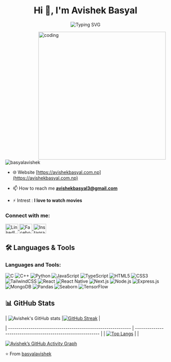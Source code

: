 <h1 align="center">Hi 👋, I'm Avishek Basyal</h1>
<p align="center">
  <img src="https://readme-typing-svg.herokuapp.com?font=Fira+Code&size=35&pause=1000&color=8E44AD&center=true&vCenter=true&width=650&lines=Computer+Engineering+Student+👨‍💻;Full-Stack+Developer+🌐;AI%2FML+Enthusiast+🤖;Always+Learning+New+Things+🚀" alt="Typing SVG" />
</p>

<img align="right" alt = "coding" width="400" src = "https://media0.giphy.com/media/v1.Y2lkPTc5MGI3NjExdnJndjlmazZiNmV2bXBnaWd3cnNpdGJoamx5YXhtZG9qdTBjODVyeCZlcD12MV9pbnRlcm5hbF9naWZfYnlfaWQmY3Q9Zw/Ws6T5PN7wHv3cY8xy8/giphy.gif">


<p align="left"> <img src="https://komarev.com/ghpvc/?username=basyalavishek&label=Profile%20views&color=0e75b6&style=flat" alt="basyalavishek" /> </p>

- 🌐 Website [https://avishekbasyal.com.np](https://avishekbasyal.com.np)

- 📫 How to reach me **avishekbasyal3@gmail.com**

- ⚡ Intrest : **I love to watch movies**

<h3 align="left">Connect with me:</h3>
<p align="left">
  <a href="https://linkedin.com/in/avishek-basyal-566763260/" target="_blank">
    <img align="center" src="https://raw.githubusercontent.com/rahuldkjain/github-profile-readme-generator/master/src/images/icons/Social/linked-in-alt.svg" alt="LinkedIn" height="30" width="40" />
  </a>
  <a href="https://fb.com/basyalabhi" target="_blank">
    <img align="center" src="https://raw.githubusercontent.com/rahuldkjain/github-profile-readme-generator/master/src/images/icons/Social/facebook.svg" alt="Facebook" height="30" width="40" />
  </a>
  <a href="https://instagram.com/avishekbasyal14/" target="_blank">
    <img align="center" src="https://raw.githubusercontent.com/rahuldkjain/github-profile-readme-generator/master/src/images/icons/Social/instagram.svg" alt="Instagram" height="30" width="40" />
  </a>
</p>



## 🛠️ Languages & Tools
<h3 align="left">Languages and Tools:</h3>  

![C](https://img.shields.io/badge/C-00599C?style=for-the-badge&logo=c&logoColor=white)
![C++](https://img.shields.io/badge/C++-00599C?style=for-the-badge&logo=cplusplus&logoColor=white)
![Python](https://img.shields.io/badge/Python-3776AB?style=for-the-badge&logo=python&logoColor=white)
![JavaScript](https://img.shields.io/badge/JavaScript-F7DF1E?style=for-the-badge&logo=javascript&logoColor=black)
![TypeScript](https://img.shields.io/badge/TypeScript-007ACC?style=for-the-badge&logo=typescript&logoColor=white)
![HTML5](https://img.shields.io/badge/HTML5-E34F26?style=for-the-badge&logo=html5&logoColor=white)
![CSS3](https://img.shields.io/badge/CSS3-1572B6?style=for-the-badge&logo=css3&logoColor=white)
![TailwindCSS](https://img.shields.io/badge/TailwindCSS-38B2AC?style=for-the-badge&logo=tailwind-css&logoColor=white)
![React](https://img.shields.io/badge/React-20232A?style=for-the-badge&logo=react&logoColor=61DAFB)
![React Native](https://img.shields.io/badge/React_Native-20232A?style=for-the-badge&logo=react&logoColor=61DAFB)
![Next.js](https://img.shields.io/badge/Next.js-000000?style=for-the-badge&logo=next.js&logoColor=white)
![Node.js](https://img.shields.io/badge/Node.js-339933?style=for-the-badge&logo=nodedotjs&logoColor=white)
![Express.js](https://img.shields.io/badge/Express.js-000000?style=for-the-badge&logo=express&logoColor=white)
![MongoDB](https://img.shields.io/badge/MongoDB-4EA94B?style=for-the-badge&logo=mongodb&logoColor=white)
![Pandas](https://img.shields.io/badge/Pandas-150458?style=for-the-badge&logo=pandas&logoColor=white)
![Seaborn](https://img.shields.io/badge/Seaborn-76B900?style=for-the-badge&logo=python&logoColor=white)
![TensorFlow](https://img.shields.io/badge/TensorFlow-FF6F00?style=for-the-badge&logo=tensorflow&logoColor=white)


## 📊 GitHub Stats  

| ![Avishek's GitHub stats](https://github-readme-stats.vercel.app/api?username=basyalavishek&show_icons=true&theme=radical) |[![GitHub Streak](https://streak-stats.herokuapp.com/?user=basyalavishek&theme=dark&border_radius=7&mode=weekly)](https://git.io/streak-stats) |

| ------------------------------------------------------------ | ------------------------------------------------------------ |
| [![Top Langs](https://github-readme-stats.vercel.app/api/top-langs/?username=basyalavishek&layout=compact&show_icons=true&theme=radical)](https://github.com/basyalavishek) |                                                              |
                                                              
                                                            

[![Avishek’s GitHub Activity Graph](https://github-readme-activity-graph.vercel.app/graph?username=basyalavishek&bg_color=1e1e1e&color=ff047d&line=9e4c98&point=ffffff&area=true&hide_border=true)](https://github.com/basyalavishek)




⭐️ From [basyalavishek](https://github.com/basyalavishek)
